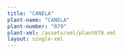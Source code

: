 ```yaml
---
title: "CANELA"
plant-name: "CANELA"
plant-number: "079"
plant-xml: /assets/xml/plant079.xml
layout: single-xml
---
```

